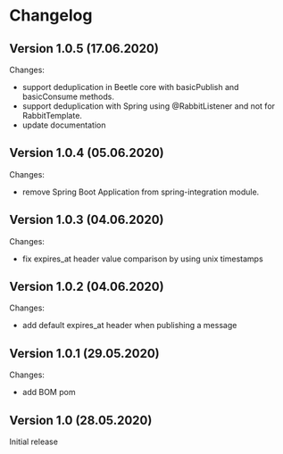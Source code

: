 Changelog
=========

Version 1.0.5 (17.06.2020)
--------------------------

Changes:

* support deduplication in Beetle core with basicPublish and basicConsume methods.
* support deduplication with Spring using @RabbitListener and not for RabbitTemplate.
* update documentation

Version 1.0.4 (05.06.2020)
--------------------------

Changes:

* remove Spring Boot Application from spring-integration module.


Version 1.0.3 (04.06.2020)
--------------------------

Changes:

* fix expires_at header value comparison by using unix timestamps

Version 1.0.2 (04.06.2020)
--------------------------

Changes:

* add default expires_at header when publishing a message

Version 1.0.1 (29.05.2020)
--------------------------

Changes:

* add BOM pom

Version 1.0 (28.05.2020)
------------------------

Initial release










